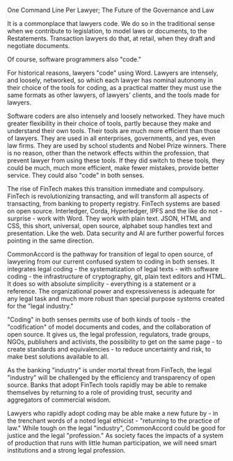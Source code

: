 One Command Line Per Lawyer; The Future of the Governance and Law


It is a commonplace that lawyers code.  We do so in the traditional sense when we contribute to legislation, to model laws or documents, to the Restatements.  Transaction lawyers do that, at retail, when they draft and negotiate documents. 

Of course, software programmers also "code."  

For historical reasons, lawyers "code" using Word.  Lawyers are intensely, and loosely, networked, so which each lawyer has nominal autonomy in their choice of the tools for coding, as a practical matter they must use the same formats as other lawyers, of lawyers' clients, and the tools made for lawyers.  

Software coders are also intensely and loosely networked.  They have much greater flexibility in their choice of tools, partly because they make and understand their own tools.  Their tools are much more efficient than those of lawyers.  They are used in all enterprises, governments, and yes, even law firms.  They are used by school students and Nobel Prize winners.  There is no reason, other than the network effects within the profession, that prevent lawyer from using these tools.  If they did switch to these tools, they could be much, much more efficient, make fewer mistakes, provide better service.  They could also "code" in both senses. 

The rise of FinTech makes this transition immediate and compulsory.  FinTech is revolutionizing transacting, and will transform all aspects of transacting, from banking to property registry.  FinTech systems are based on open source.   Interledger, Corda, Hyperledger, IPFS and the like do not - surprise - work with Word.  They work with plain text.  JSON, HTML and CSS, this short, universal, open source, alphabet soup handles text and presentation.  Like the web.  Data security and AI are further powerful forces pointing in the same direction. 

CommonAccord is the pathway for transition of legal to open source, of lawyering from our current confused system to coding in both senses.  It integrates legal coding - the systematization of legal texts - with software coding - the infrastructure of cryptography, git, plain text editors and HTML.  It does so with absolute simplicity - everything is a statement or a reference.  The organizational power and expressiveness is adequate for any legal task and much more robust than special purpose systems created for the "legal industry."

"Coding" in both senses permits use of both kinds of tools - the "codification" of model documents and codes, and the collaboration of open source.  It gives us, the legal profession, regulators, trade groups, NGOs, publishers and activists, the possibility to get on the same page - to create standards and equivalencies - to reduce uncertainty and risk, to make best solutions available to all.

As the banking "industry" is under mortal threat from FinTech, the legal "industry" will be challenged by the efficiency and transparency of open source.  Banks that adopt FinTech tools rapidly may be able to remake themselves by returning to a role of providing trust, security and aggregators of commercial wisdom.  

Lawyers who rapidly adopt coding may be able make a new future by - in the trenchant words of a noted legal ethicist -  "returning to the practice of law."  While tough on the legal "industry", CommonAccord could be good for justice and the legal "profession."  As society faces the impacts of a system of production that runs with little human participation, we will need smart institutions and a strong legal profession.



